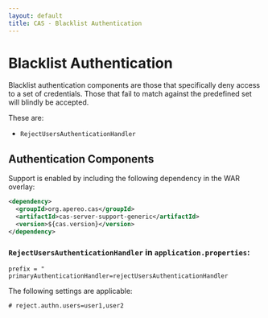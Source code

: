 ```yaml
---
layout: default
title: CAS - Blacklist Authentication
---
```


# Blacklist Authentication
Blacklist authentication components are those that specifically deny access to a set of credentials.
Those that fail to match against the predefined set will blindly be accepted.

These are:

* `RejectUsersAuthenticationHandler`

## Authentication Components
Support is enabled by including the following dependency in the WAR overlay:

```xml
<dependency>
  <groupId>org.apereo.cas</groupId>
  <artifactId>cas-server-support-generic</artifactId>
  <version>${cas.version}</version>
</dependency>
```

### `RejectUsersAuthenticationHandler` in `application.properties`:

```properties
prefix = "
primaryAuthenticationHandler=rejectUsersAuthenticationHandler
```

The following settings are applicable:

```properties
# reject.authn.users=user1,user2
```
